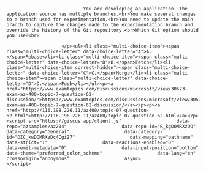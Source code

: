 <p class="card-text">
							
								You are developing an application. The application source has multiple branches.<br>You make several changes to a branch used for experimentation.<br>You need to update the main branch to capture the changes made to the experimentation branch and override the history of the Git repository.<br>Which Git option should you use?<br>
							
						</p><ul><li class="multi-choice-item"><span class="multi-choice-letter" data-choice-letter="A">A.</span>Rebase</li><li class="multi-choice-item"><span class="multi-choice-letter" data-choice-letter="B">B.</span>Fetch</li><li class="multi-choice-item correct-hidden"><span class="multi-choice-letter" data-choice-letter="C">C.</span>Merge</li><li class="multi-choice-item"><span class="multi-choice-letter" data-choice-letter="D">D.</span>Push</li></ul><p><a href="https://www.examtopics.com/discussions/microsoft/view/30573-exam-az-400-topic-7-question-62-discussion/">https://www.examtopics.com/discussions/microsoft/view/30573-exam-az-400-topic-7-question-62-discussion/</a></p><p><a href="http://116.198.226.11/az400/topic-07-question-62.html">http://116.198.226.11/az400/topic-07-question-62.html</a></p><script src="https://giscus.app/client.js"                    data-repo="azsamples/az204"                    data-repo-id="R_kgDOMRXzDQ"                    data-category="General"                    data-category-id="DIC_kwDOMRXzDc4Cgi27"                    data-mapping="pathname"                    data-strict="1"                    data-reactions-enabled="0"                    data-emit-metadata="0"                    data-input-position="bottom"                    data-theme="preferred_color_scheme"                    data-lang="en"                    crossorigin="anonymous"                    async>                    </script>